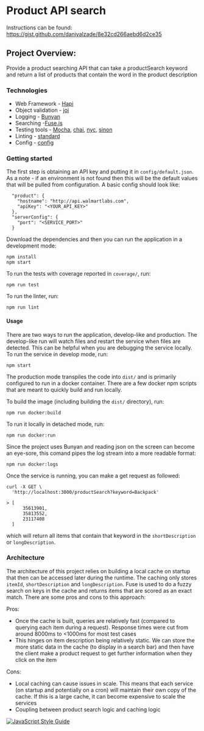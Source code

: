 # Product API search

Instructions can be found: https://gist.github.com/daniyalzade/8e32cd266aebd6d2ce35

## Project Overview:
Provide a product searching API that can take a productSearch keyword and return a list of products that contain the word in the product description



### Technologies
- Web Framework - [Hapi](https://github.com/hapijs/hapi)
- Object validation - [joi](https://github.com/hapijs/joi)
- Logging - [Bunyan](https://github.com/trentm/node-bunyan)
- Searching -[Fuse.js](https://github.com/krisk/Fuse)
- Testing tools - [Mocha](https://github.com/mochajs/mocha), [chai](https://github.com/chaijs/chai), [nyc](https://github.com/istanbuljs/nyc), [sinon](https://github.com/sinonjs/sinon)
- Linting - [standard](https://github.com/standard/standard)
- Config - [config](https://github.com/lorenwest/node-config)

### Getting started
The first step is obtaining an API key and putting it in `config/default.json`. As a note - if an environment is not found then this will be the default values that will be pulled from configuration. A basic config should look like:

```
  "product": {
    "hostname": "http://api.walmartlabs.com",
    "apiKey": "<YOUR_API_KEY>"
  },
  "serverConfig": {
    "port": "<SERVICE_PORT>"
  }
```

Download the dependencies and then you can run the application in a development mode:
```$javascript
npm install
npm start
```

To run the tests with coverage reported in `coverage/`, run:
```
npm run test
```

To run the linter, run:
```
npm run lint
```
#### Usage
There are two ways to run the application, develop-like and production. The develop-like run will watch files and restart the service when files are detected. This can be helpful when you are debugging the service locally. 
To run the service in develop mode, run:
```
npm start
```
The production  mode transpiles the code into `dist/` and is primarily configured to run in a docker container. There are a few docker npm scripts that are meant to quickly build and run locally.

To build the image (including building the `dist/` directory), run:
```
npm run docker:build
```

To run it locally in detached mode, run:
```
npm run docker:run
```

Since the project uses Bunyan and reading json on the screen can become an eye-sore, this comand pipes the log stream into a more readable format:
```
npm run docker:logs
```

Once the service is running, you can make a get request as followed:
```
curl -X GET \
  'http://localhost:3000/productSearch?keyword=Backpack' 
  
> [
      35613901,
      35813552,
      23117408
  ]
```

which will return all items that contain that keyword in the `shortDescription` or `longDescription`.
### Architecture
The architecture of this project relies on building a local cache on startup that then can be accessed later during the runtime. The caching only stores `itemId`, `shortDescription` and `longDescription`. Fuse is used to do a fuzzy search on keys in the cache and returns items that are scored as an exact match. There are some pros and cons to this approach:

Pros:
- Once the cache is built, queries are relatively fast (compared to querying each item during a request). Response times were cut from around 8000ms to <1000ms for most test cases
- This hinges on item description being relatively static. We can store the more static data in the cache (to display in a search bar) and then have the client make a product request to get further information when they click on the item

Cons:
- Local caching can cause issues in scale. This means that each service (on startup and potentially on a cron) will maintain their own copy of the cache. If this is a large cache, it can become expensive to scale the services
- Coupling between product search logic and caching logic

[![JavaScript Style Guide](https://cdn.rawgit.com/standard/standard/master/badge.svg)](https://github.com/standard/standard)
